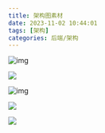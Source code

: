 ```yaml
---
title: 架构图素材
date: 2023-11-02 10:44:01
tags: [架构]
categories: 后端/架构
---
```


![img](http://img.boomclap.cn/uPic/202311/1698893148193WEXLK6.png)

![](http://img.boomclap.cn/uPic/202311/1698893170955Z6rPZu.jpg)

![img](http://img.boomclap.cn/uPic/202311/16988932186482sGY0o.png)

![](http://img.boomclap.cn/uPic/202311/1698893238116nURCpg.png)

![](http://img.boomclap.cn/uPic/202311/1698893256358gGaHwr.png)